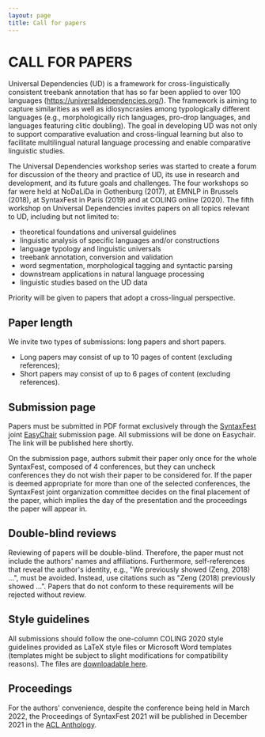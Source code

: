 ```yaml
---
layout: page
title: Call for papers
---
```


# CALL FOR PAPERS

Universal Dependencies (UD) is a framework for cross-linguistically consistent treebank annotation that has so far been applied to over 100 languages (<https://universaldependencies.org/>). The framework is aiming to capture similarities as well as idiosyncrasies among typologically different languages (e.g., morphologically rich languages, pro-drop languages, and languages featuring clitic doubling). The goal in developing UD was not only to support comparative evaluation and cross-lingual learning but also to facilitate multilingual natural language processing and enable comparative linguistic studies.

The Universal Dependencies workshop series was started to create a forum for discussion of the theory and practice of UD, its use in research and development, and its future goals and challenges. The four workshops so far were held at NoDaLiDa in Gothenburg (2017), at EMNLP in Brussels (2018), at SyntaxFest in Paris (2019) and at COLING online (2020). The fifth workshop on Universal Dependencies invites papers on all topics relevant to UD, including but not limited to:

- theoretical foundations and universal guidelines
- linguistic analysis of specific languages and/or constructions
- language typology and linguistic universals
- treebank annotation, conversion and validation
- word segmentation, morphological tagging and syntactic parsing
- downstream applications in natural language processing
- linguistic studies based on the UD data

Priority will be given to papers that adopt a cross-lingual perspective.

## Paper length

We invite two types of submissions: long papers and short papers.

* Long papers may consist of up to 10 pages of content (excluding references);
* Short papers may consist of up to 6 pages of content (excluding references).

## Submission page

Papers must be submitted in PDF format exclusively through the [SyntaxFest](https://syntaxfest.github.io/) joint [EasyChair](https://easychair.org/conferences/?conf=syntaxfest2021) submission page. All submissions will be done on Easychair. The link will be published here shortly.

On the submission page, authors submit their paper only once for the whole SyntaxFest, composed of 4 conferences, but they can uncheck conferences they do not wish their paper to be considered for. If the paper is deemed appropriate for more than one of the selected conferences, the SyntaxFest joint organization committee decides on the final placement of the paper, which implies the day of the presentation and the proceedings the paper will appear in.

## Double-blind reviews

Reviewing of papers will be double-blind. Therefore, the paper must not include the authors' names and affiliations. Furthermore, self-references that reveal the author's identity, e.g., "We previously showed (Zeng, 2018) ...", must be avoided. Instead, use citations such as "Zeng (2018) previously showed ...". Papers that do not conform to these requirements will be rejected without review.

## Style guidelines

All submissions should follow the one-column COLING 2020 style guidelines provided as LaTeX style files or Microsoft Word templates (templates might be subject to slight modifications for compatibility reasons). The files are [downloadable here](/resources/syntaxfest2021style.zip).

## Proceedings

For the authors' convenience, despite the conference being held in March 2022, the Proceedings of SyntaxFest 2021 will be published in December 2021 in the [ACL Anthology](https://www.aclweb.org/anthology/).
